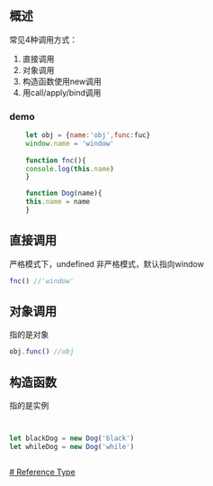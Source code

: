 ## 概述
常见4种调用方式：
1. 直接调用
2. 对象调用
3. 构造函数使用new调用
4. 用call/apply/bind调用

### demo
```js
	let obj = {name:'obj',func:fuc}
	window.name = 'window'
	
	function fnc(){
	console.log(this.name)
	}

	function Dog(name){
	this.name = name 
	}

```


##  直接调用
严格模式下，undefined
非严格模式，默认指向window
```js
fnc() //'window'
```

## 对象调用
指的是对象
```js
obj.func() //obj
```



## 构造函数
指的是实例
```js


let blackDog = new Dog('black')
let whileDog = new Dog('while')



```

[# Reference Type](https://zh.javascript.info/reference-type)